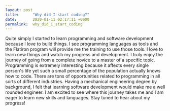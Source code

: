 ```yaml
---
layout: post
title:      "Why did I start coding?"
date:       2020-01-11 02:17:11 +0000
permalink:  why_did_i_start_coding
---
```



Quite simply I started to learn programming and software development because I love to build things. I see programming languages as tools and the Flatiron program will provide me the training to use those tools. I love to learn new things and watch my progress and development. I truly enjoy the journey of going from a complete novice to a master of a specific topic. Programming is extremely interesting because it affects every single person's life yet such a small percentage of the population actually knows how to code. There are tons of opportunities related to programming in all sorts of different industries. Having a mechanical engineering degree by background, I felt that learning software development would make me a well rounded engineer. I am excited to see where this journey takes me and I am eager to learn new skills and languages. Stay tuned to hear about my progress!
